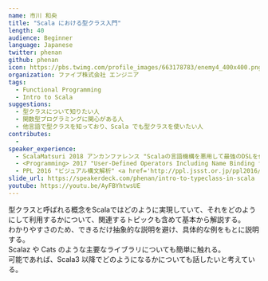 ```yaml
---
name: 市川 和央
title: "Scala における型クラス入門"
length: 40
audience: Beginner
language: Japanese
twitter: phenan
github: phenan
icon: https://pbs.twimg.com/profile_images/663178783/enemy4_400x400.png
organization: ファイブ株式会社 エンジニア
tags:
  - Functional Programming
  - Intro to Scala
suggestions:
  - 型クラスについて知りたい人
  - 関数型プログラミングに関心がある人
  - 他言語で型クラスを知っており、Scala でも型クラスを使いたい人
contributes:
  - 
speaker_experience:
  - ScalaMatsuri 2018 アンカンファレンス "Scalaの言語機構を悪用して最強のDSLを作る方法" <a href='https://youtu.be/zYwpTmQxLXk'>https://youtu.be/zYwpTmQxLXk</a>
  - <Programming> 2017 "User-Defined Operators Including Name Binding for New Language Constructs" <a href='http://programming-journal.org/2017/1/15/'>http://programming-journal.org/2017/1/15/</a>
  - PPL 2016 "ビジュアル構文解析" <a href='http://ppl.jssst.or.jp/ppl2016/slides/visual_parsing.pdf'>http://ppl.jssst.or.jp/ppl2016/slides/visual_parsing.pdf</a>
slide_url: https://speakerdeck.com/phenan/intro-to-typeclass-in-scala
youtube: https://youtu.be/AyFBYhtwsUE
---
```

型クラスと呼ばれる概念をScalaではどのように実現していて、それをどのようにして利用するかについて、関連するトピックも含めて基本から解説する。  
わかりやすさのため、できるだけ抽象的な説明を避け、具体的な例をもとに説明する。  
Scalaz や Cats のような主要なライブラリについても簡単に触れる。  
可能であれば、Scala3 以降でどのようになるかについても話したいと考えている。
